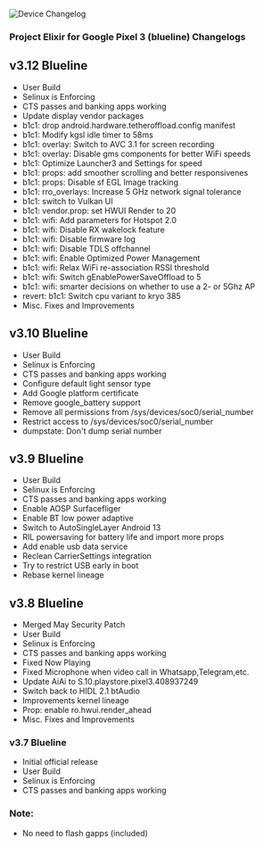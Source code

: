 ![Device Changelog](https://i.imgur.com/C0Wcdr5.png)

### Project Elixir for Google Pixel 3 (blueline) Changelogs

## v3.12 Blueline
- User Build
- Selinux is Enforcing
- CTS passes and banking apps working
- Update display vendor packages
- b1c1: drop android.hardware.tetheroffload.config manifest
- b1c1: Modify kgsl idle timer to 58ms 
- b1c1: overlay: Switch to AVC 3.1 for screen recording
- b1c1: overlay: Disable gms components for better WiFi speeds 
- b1c1: Optimize Launcher3 and Settings for speed
- b1c1: props: add smoother scrolling and better responsivenes
- b1c1: props: Disable sf EGL Image tracking
- b1c1: rro_overlays: Increase 5 GHz network signal tolerance
- b1c1: switch to Vulkan UI
- b1c1: vendor.prop: set HWUI Render to 20
- b1c1: wifi: Add parameters for Hotspot 2.0
- b1c1: wifi: Disable RX wakelock feature
- b1c1: wifi: Disable firmware log
- b1c1: wifi: Disable TDLS offchannel
- b1c1: wifi: Enable Optimized Power Management
- b1c1: wifi: Relax WiFi re-association RSSI threshold
- b1c1: wifi: Switch gEnablePowerSaveOffload to 5
- b1c1: wifi: smarter decisions on whether to use a 2- or 5Ghz AP
- revert: b1c1: Switch cpu variant to kryo 385
- Misc. Fixes and Improvements

## v3.10 Blueline
- User Build
- Selinux is Enforcing
- CTS passes and banking apps working
- Configure default light sensor type
- Add Google platform certificate
- Remove google_battery support
- Remove all permissions from /sys/devices/soc0/serial_number
- Restrict access to /sys/devices/soc0/serial_number
- dumpstate: Don't dump serial number

## v3.9 Blueline
- User Build
- Selinux is Enforcing
- CTS passes and banking apps working
- Enable AOSP Surfacefliger
- Enable BT low power adaptive
- Switch to AutoSingleLayer Android 13
- RIL powersaving for battery life and import more props
- Add enable usb data service
- Reclean CarrierSettings integration
- Try to restrict USB early in boot
- Rebase kernel lineage

## v3.8 Blueline
- Merged May Security Patch
- User Build
- Selinux is Enforcing
- CTS passes and banking apps working
- Fixed Now Playing
- Fixed Microphone when video call in Whatsapp,Telegram,etc.
- Update AiAi to S.10.playstore.pixel3.408937249 
- Switch back to HIDL 2.1 btAudio
- Improvements kernel lineage
- Prop: enable ro.hwui.render_ahead
- Misc. Fixes and Improvements

### v3.7 Blueline
- Initial official release
- User Build
- Selinux is Enforcing
- CTS passes and banking apps working

### Note:
- No need to flash gapps (included)
